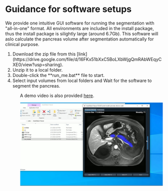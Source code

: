 # Guidance for software setups

We provide one intuitive GUI software for running the segmentation with "all-in-one" format. All environments are included in the install package, thus the install package is silightly large (around 6.7Gb). This software will aslo calculate the pancreas volume after segmentation automatically for clinical purpose.

<ol>
    <li> Download the zip file from this [link](https://drive.google.com/file/d/16FKx51bXxC5BoLXbWjgQmRAbWEqyCXE0/view?usp=sharing).
    <li> Unzip it to a local folder.
    <li> Double-click the **run_me.bat** file to start.
    <li> Select input volumes from local folders and Wait for the software to segment the pancreas.
<ol>

A demo video is also provided [here](https://drive.google.com/file/d/1eyaZOvwBl0mQ8uVL9cA6dV1V4R7_UO95/view?usp=sharing).

![Example GUI](../assets/GUI.JPG)
